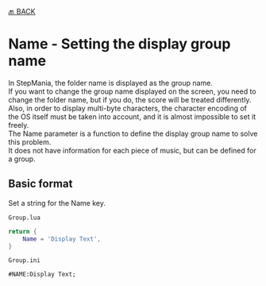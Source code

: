 [🔙 BACK](README.md)

# Name - Setting the display group name

In StepMania, the folder name is displayed as the group name.  
If you want to change the group name displayed on the screen, you need to change the folder name, but if you do, the score will be treated differently.  
Also, in order to display multi-byte characters, the character encoding of the OS itself must be taken into account, and it is almost impossible to set it freely.  
The Name parameter is a function to define the display group name to solve this problem.  
It does not have information for each piece of music, but can be defined for a group.

## Basic format

Set a string for the Name key.

`Group.lua`
```Lua
return {
    Name = 'Display Text',
}
```

`Group.ini`
```Plain Text
#NAME:Display Text;
```
